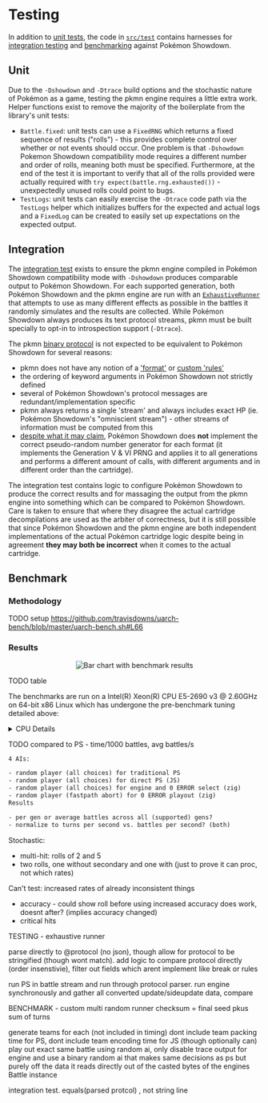 # Testing

In addition to [unit tests](#unit), the code in [`src/test`](../src/test) contains harnesses for
[integration testing](#integration) and [benchmarking](#benchmarking) against Pokémon Showdown.

## Unit

Due to the `-Dshowdown` and `-Dtrace` build options and the stochastic nature of Pokémon as a game,
testing the pkmn engine requires a little extra work. Helper functions exist to remove the majority
of the boilerplate from the library's unit tests:

- `Battle.fixed`: unit tests can use a `FixedRNG` which returns a fixed sequence of results
  ("rolls") - this provides complete control over whether or not events should occur. One problem is
  that `-Dshowdown` Pokemon Showdown compatibility mode requires a different number and order of
  rolls, meaning both must be specified. Furthermore, at the end of the test it is important to
  verify that all of the rolls provided were actually required with `try
  expect(battle.rng.exhausted())` - unexpectedly unused rolls could point to bugs.
- `TestLogs`: unit tests can easily exercise the `-Dtrace` code path via the `TestLogs` helper which
  initializes buffers for the expected and actual logs and a `FixedLog` can be created to easily
  set up expectations on the expected output.

## Integration

The [integration test](../src/test/integration.test.ts) exists to ensure the pkmn engine compiled in
Pokémon Showdown compatibility mode with `-Dshowdown` produces comparable output to Pokémon
Showdown. For each supported generation, both Pokémon Showdown and the pkmn engine are run with an
[`ExhaustiveRunner`](https://github.com/smogon/pokemon-showdown/blob/master/sim/tools/exhaustive-runner.ts)
that attempts to use as many different effects as possible in the battles it randomly simulates and
the results are collected. While Pokémon Showdown always produces its text protocol streams, pkmn
must be built specially to opt-in to introspection support (`-Dtrace`).

The pkmn [binary protocol](PROTOCOL.md) is not expected to be equivalent to Pokémon Showdown for
several reasons:

- pkmn does not have any notion of a
  ['format'](https://github.com/smogon/pokemon-showdown/blob/master/config/formats.ts) or [custom
  'rules'](https://github.com/smogon/pokemon-showdown/blob/master/config/CUSTOM-RULES.md)
- the ordering of keyword arguments in Pokémon Showdown not strictly defined
- several of Pokémon Showdown's protocol messages are redundant/implementation specific
- pkmn always returns a single 'stream' and always includes exact HP (ie. Pokémon Showdown's
  "omniscient stream") - other streams of information must be computed from this
- [despite what it may claim](https://pokemonshowdown.com/pages/rng), Pokémon Showdown does **not**
  implement the correct pseudo-random number generator for each format (it implements the Generation
  V & VI PRNG and applies it to all generations and performs a different amount of calls, with
  different arguments and in different order than the cartridge).

The integration test contains logic to configure Pokémon Showdown to produce the correct results and
for massaging the output from the pkmn engine into something which can be compared to Pokémon
Showdown.  Care is taken to ensure that where they disagree the actual cartridge decompilations are
used as the arbiter of correctness, but it is still possible that since Pokémon Showdown and the
pkmn engine are both independent implementations of the actual Pokémon cartridge logic  despite
being in agreement **they may both be incorrect** when it comes to the actual cartridge.

## Benchmark

### Methodology

TODO setup https://github.com/travisdowns/uarch-bench/blob/master/uarch-bench.sh#L66

### Results

<p align="center">
  <img src="https://gist.githubusercontent.com/scheibo/1edecb6e76dd9176691e50819d90e841/raw/f15db8b25ae5a64d3f712fba79416d65c0c9b0e2/benchmark.svg" alt="Bar chart with benchmark results">
</p>

TODO table

The benchmarks are run on a Intel(R) Xeon(R) CPU E5-2690 v3 @ 2.60GHz on 64-bit x86 Linux which has undergone the pre-benchmark tuning detailed above:

<details><summary>CPU Details</summary><pre>
Architecture:            x86_64
  CPU op-mode(s):        32-bit, 64-bit
  Address sizes:         46 bits physical, 48 bits virtual
  Byte Order:            Little Endian
CPU(s):                  48
  On-line CPU(s) list:   0-47
Vendor ID:               GenuineIntel
  Model name:            Intel(R) Xeon(R) CPU E5-2690 v3 @ 2.60GHz
    CPU family:          6
    Model:               63
    Thread(s) per core:  2
    Core(s) per socket:  12
    Socket(s):           2
    Stepping:            2
    CPU max MHz:         3500.0000
    CPU min MHz:         1200.0000
    BogoMIPS:            5188.40
    Flags:               fpu vme de pse tsc msr pae mce cx8 apic sep mtrr pge mca cmov pat pse36 clflush dts acpi mmx fxsr sse sse2 ss ht tm pbe syscall nx pdpe1gb rdtscp lm constant_tsc arch_perfmon pebs bts rep
                         _good nopl xtopology nonstop_tsc cpuid aperfmperf pni pclmulqdq dtes64 monitor ds_cpl vmx smx est tm2 ssse3 sdbg fma cx16 xtpr pdcm pcid dca sse4_1 sse4_2 x2apic movbe popcnt tsc_deadline
                         _timer aes xsave avx f16c rdrand lahf_lm abm cpuid_fault epb invpcid_single pti intel_ppin ssbd ibrs ibpb stibp tpr_shadow vnmi flexpriority ept vpid ept_ad fsgsbase tsc_adjust bmi1 avx2
                         smep bmi2 erms invpcid cqm xsaveopt cqm_llc cqm_occup_llc dtherm ida arat pln pts md_clear flush_l1d
Virtualization features:
  Virtualization:        VT-x
Caches (sum of all):
  L1d:                   768 KiB (24 instances)
  L1i:                   768 KiB (24 instances)
  L2:                    6 MiB (24 instances)
  L3:                    60 MiB (2 instances)
NUMA:
  NUMA node(s):          2
  NUMA node0 CPU(s):     0-11,24-35
  NUMA node1 CPU(s):     12-23,36-47
Vulnerabilities:
  Itlb multihit:         KVM: Mitigation: VMX disabled
  L1tf:                  Mitigation; PTE Inversion; VMX conditional cache flushes, SMT vulnerable
  Mds:                   Mitigation; Clear CPU buffers; SMT vulnerable
  Meltdown:              Mitigation; PTI
  Spec store bypass:     Mitigation; Speculative Store Bypass disabled via prctl and seccomp
  Spectre v1:            Mitigation; usercopy/swapgs barriers and __user pointer sanitization
  Spectre v2:            Mitigation; Full generic retpoline, IBPB conditional, IBRS_FW, STIBP conditional, RSB filling
  Srbds:                 Not affected
  Tsx async abort:       Not affected
<pre></details>

TODO compared to PS - time/1000 battles,               avg battles/s

```txt
4 AIs:

- random player (all choices) for traditional PS
- random player (all choices) for direct PS (JS)
- random player (all choices) for engine and 0 ERROR select (zig)
- random player (fastpath abort) for 0 ERROR playout (zig)
Results

- per gen or average battles across all (supported) gens?
- normalize to turns per second vs. battles per second? (both)
```

Stochastic:
  - multi-hit: rolls of 2 and 5
  - two rolls, one without secondary and one with (just to prove it can proc, not which rates)

Can't test: increased rates of already inconsistent things
  - accuracy - could show roll before using increased accuracy does work, doesnt after? (implies accuracy changed)
  - critical hits

TESTING - exhaustive runner

parse directly to @protocol (no json), though allow for protocol to be stringified (though wont match). add logic to compare protocol directly (order insenstivie), filter out fields which arent implement like break or rules

run PS in battle stream and run through protocol parser. run engine synchronously and gather all converted update/sideupdate data, compare

BENCHMARK - custom multi random runner
checksum = final seed pkus sum of turns

generate teams for each (not included in timing)
dont include team packing time for PS, dont include team encoding time for JS (though optionally can)
play out exact same battle using random ai, only disable trace output for engine and use a binary random ai that makes same decisions as ps but purely off the data it reads directly out of the casted bytes of the engines Battle instance

integration test. equals(parsed protcol) , not string line
